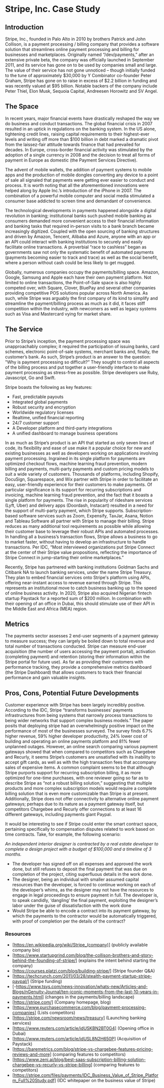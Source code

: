 # Stripe, Inc. Case Study
## Introduction 

Stripe, Inc., founded in Palo Alto in 2010 by brothers Patrick and John Collison, is a payment processing / billing company that provides a software solution that streamlines online payment processing and billing for businesses and marketplaces. Originally named “/dev/payments,” after an extensive private beta, the company was officially launched in September 2011, and its service has gone on to be used by companies small and large. 
The value of their service has not gone unnoticed – though initially funded to the tune of approximately $30,000 by Y Combinator co-founder Peter Graham, Stripe has gone on to raise in excess of $2.2 billion in funding and was recently valued at $95 billion. Notable backers of the company include Peter Thiel, Elon Musk, Sequoia Capital, Andreesen Horowitz and SV Angel.

## The Space 

In recent years, major financial events have drastically reshaped the way we do business and conduct transactions. The global financial crisis in 2007 resulted in an uptick in regulations on the banking system. In the US alone, tightening credit lines, raising capital requirements to their highest-ever levels and writing off more than $100 billion in debt marked a dramatic pivot from the laissez-fair attitude towards finance that had prevailed for decades. In Europe, cross-border financial activity was stimulated by the adoption of a single currency in 2008 and the decision to treat all forms of payment in Europe as domestic (the Payment Services Directive). 

The advent of mobile wallets, the addition of payment systems to mobile apps and the production of mobile dongles converting any device to a point of sale all signaled that payments were getting ever easier to conduct and process. It is worth noting that all the aforementioned innovations were helped along by Apple Inc.’s introduction of the iPhone in 2007. The combination of a powerful mobile computer and social media stimulated a consumer base addicted to screen time and demandant of convenience.

The technological developments in payments happened alongside a digital revolution in banking; institutional banks such pushed mobile banking as consumers demanded more convenient access to their financial information and banking tasks that required in-person visits to a bank branch became increasingly digitized. Coupled with the open sourcing of banking structures and driven by Amazon, Tencent, Alibaba and Azure, anyone with an app or an API could interact with banking institutions to securely and easily facilitate online transactions. A proverbial “race to cashless” began as governments saw not only the systematic benefit of automated payments (payments becoming easier to track and trace) as well as the social benefit, where a person without cash could be less likely to get mugged. 

Globally, numerous companies occupy the payments/billing space. Amazon, Google, Samsung and Apple each have their own payment platform. Not limited to online transactions, the Point-of-Sale space is also highly competed over, with Square, Clover, BluePay and several other companies providing competitive POS solutions popular across North America. As such, while Stripe was arguably the first company of its kind to simplify and streamline the payment/billing process as much as it did, it faces stiff competition within the industry, with newcomers as well as legacy systems such as Visa and Mastercard vying for market share.

## The Service

Prior to Stripe’s inception, the payment processing space was unapproachably complex; it required the participation of issuing banks, card schemes, electronic point-of-sale systems, merchant banks and, finally, the customer’s bank. As such, Stripe’s product is an answer to the question: "Why is payment processing so difficult?” They sought to control all aspects of the billing process and put together a user-friendly interface to make payment processing as stress-free as possible. 
Stripe developers use Ruby, Javascript, Go and Swift.

Stripe boasts the following as key features:
-	Fast, predictable payouts
-	Integrated global payments
-	Robust security and encryption
-	Worldwide regulatory licenses
-	Realtime, unified financial reporting
-	24/7 customer support
-	A Developer platform and third-party integrations
-	A unified dashboard to manage business operations 

In as much as Stripe’s product is an API that started as only seven lines of code, its flexibility and ease of use make it a popular choice for new and existing businesses as well as developers working on applications involving payment processing.
Ingrained in its single platform for payments are optimized checkout flows, machine learning fraud prevention, modern billing and payments, multi-party payments and custom pricing models to suit a wide variety of customers. Thousands of platforms, including Shopify, DocuSign, Squarespace, and Wix partner with Stripe in order to facilitate an easy, user-friendly experience for their customers to make payments.
Of particular significance is its support for recurring subscriptions and invoicing, machine learning fraud prevention, and the fact that it boasts a single platform for payments. The rise in popularity of rideshare services (Lyft, Uber) and delivery apps (Doordash, Instacart) resulted in a need for the support of multi-party payment, which Stripe supports. Subscription-based software services such as Zoom, Expensify, TaxJar, Asana, Notion and Tableau Software all partner with Stripe to manage their billing. 
Stripe reduces as many additional tool requirements as possible while allowing their customer base to leverage their robust APIs and automated processes. In handling all a business’s transaction flows, Stripe allows a business to go to market faster, without having to develop an infrastructure to handle transactions. Per IDC, “Most interviewed organizations put Stripe Connect at the center of their Stripe value propositions, reflecting the importance of Stripe Connect in jump-starting their online marketplaces.” 

Recently, Stripe has partnered with banking institutions Goldman Sachs and Citibank NA to launch banking services, under the name Stripe Treasury. They plan to embed financial services onto Stripe's platform using APIs, offering near-instant access to revenue earned through Stripe. This represents an institutional move to catch business banking up to the speed of online business activity. In 2020, Stripe also acquired Nigerian fintech startup Paystack for a reported sum of $200 million. In combination with their opening of an office in Dubai, this should stimulate use of their API in the Middle East and Africa (MEA) region.

## Metrics

The payments sector assesses 2 end-user segments of a payment gateway to measure success; they can largely be boiled down to total revenue and total number of transactions conducted. Stripe can measure end-user acquisition (the number of users accessing the payment portal), activation (completing payment) and retention (storing their information within the Stripe portal for future use). As far as providing their customers with performance tracking, they provide a comprehensive metrics dashboard (the Stripe Dashboard) that allows customers to track their financial performance and gain valuable insights.

## Pros, Cons, Potential Future Developments 

Customer experience with Stripe has been largely incredibly positive. According to the IDC, Stripe “transforms businesses’ payments infrastructures from being systems that narrowly process transactions to being wider networks that support complex business models.” The paper posits that deploying stripe had an overwhelmingly positive impact on the performance of most of the businesses surveyed. The survey finds 6.7% higher revenue, 59% higher developer productivity, 24% lower cost of building and operating an online payments platform and 81% fewer unplanned outages.
However, an online search comparing various payment gateways showed that when compared to competitors such as Chargebee and Recurly, it seems Stripe’s customers are unsatisfied with its inability to accept gift cards, as well as with the high transaction fees that accompany sales of expensive items. A common complaint seems to be that although Stripe purports support for recurring subscription billing, it as more optimized for one-time purchases, with one reviewer going so far as to describe Stripe as “not a robust billing solution,” suggesting that multiple products and more complex subscription models would require a complete billing solution that is even more customizable than Stripe is at present. Additionally, Stripe does not offer connectivity to alternative online payment gateways; perhaps due to its nature as a payment gateway itself, but competitors Chargebee and Recurly offer connections to at least 16 different gateways, including payments giant Paypal.

It would be interesting to see if Stripe could enter the smart contract space, pertaining specifically to compensation disputes related to work based on time contracts. Take, for example, the following scenario:

*An independent interior designer is contracted by a real estate developer to complete a design project with a budget of $100,000 and a timeline of 3 months.*
-	The developer has signed off on all expenses and approved the work done, but still refuses to deposit the final payment that was due on completion of the project, citing superfluous details in the work done.
-	The designer, being an individual with smaller assumed capital resources than the developer, is forced to continue working on each of the developer’s whims, as the designer may not have the resources to engage in legal proceedings to ensure payment in full. The developer is, to speak candidly, ‘dangling’ the final payment, exploiting the designer’s labor under the guise of dissatisfaction with the work done
-	Would Stripe be able to encode a contract into its payment gateway, by which the payments to the contractor would be automatically triggered, with proof of completion per the details of the contract?


### Resources 

- [https://en.wikipedia.org/wiki/Stripe_(company)] (publicly available company bio)
- [https://www.startupgrind.com/blog/the-collison-brothers-and-story-behind-the-founding-of-stripe/] (explains the intent behind starting the company)
- [https://courses.platzi.com/blog/building-stripe/] (Stripe founder Q&A)
- [https://techcrunch.com/2011/03/28/stealth-payment-startup-stripe-paypal/] (Stripe funding)
- [-https://www.tsys.com/news-innovation/whats-new/Articles-and-Blogs/nGenuity-Journal/ten-iconic-moments-from-the-last-10-years-in-payments.html] (changes in the payments/billing landscape)
- [https://stripe.com/] (Company homepage, blog)
- [https://www.purchasecommerce.com/blog/payment-processing-companies] (Lists competitors)
- [https://stripe.com/newsroom/news/treasury] (Launching banking services)
- [https://www.reuters.com/article/idUSKBN2BT0G4] (Opening office in Dubai)
- [https://www.reuters.com/article/idUSL8N2H650P] (Acquisition of Paystack)
- [https://baremetrics.com/blog/stripe-vs-chargebee-features-pricing-reviews-and-more] (comparing features to competitors)
- [https://www.zeni.ai/blog/best-saas-subscription-billing-solution-chargebee-vs-recurly-vs-stripe-billing] (comparing features to competitors)
- [https://stripe.com/files/payments/IDC_Business_Value_of_Stripe_Platform_Full%20Study.pdf] (IDC whitepaper on the business value of Stripe)